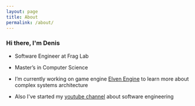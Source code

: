 ```yaml
---
layout: page
title: About
permalink: /about/
---
```

<h3>Hi there, I'm Denis</h3>

- Software Engineer at Frag Lab

- Master’s in Computer Science

- I’m currently working on game engine [Elven Engine](https://github.com/kryvytskyidenys/ElvenEngine) to learn more about complex systems architecture

- Also I've started my [youtube channel](https://www.youtube.com/channel/UCx90zcUS9qnt0JInGaot2IQ) about software engineering
